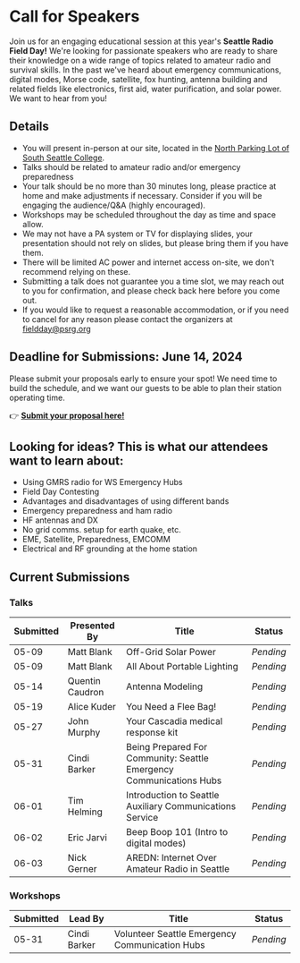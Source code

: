 # Call for Speakers

Join us for an engaging educational session at this year's **Seattle Radio Field Day!** We're looking for passionate speakers who are ready to share their knowledge on a wide range of topics related to amateur radio and survival skills. In the past we've heard about emergency communications, digital modes, Morse code, satellite, fox hunting, antenna building and related fields like electronics, first aid, water purification, and solar power. We want to hear from you!

## Details

- You will present in-person at our site, located in the [North Parking Lot of South Seattle College](http://www.seattleradiofieldday.org/detail/location.html).
- Talks should be related to amateur radio and/or emergency preparedness
- Your talk should be no more than 30 minutes long, please practice at home and make adjustments if necessary. Consider if you will be engaging the audience/Q&A (highly encouraged).
- Workshops may be scheduled throughout the day as time and space allow.
- We may not have a PA system or TV for displaying slides, your presentation should not rely on slides, but please bring them if you have them.
- There will be limited AC power and internet access on-site, we don't recommend relying on these.
- Submitting a talk does not guarantee you a time slot, we may reach out to you for confirmation, and please check back here before you come out.
- If you would like to request a reasonable accommodation, or if you need to cancel for any reason please contact the organizers at [fieldday@psrg.org](mailto:fieldday@psrg.org)

## Deadline for Submissions: **June 14, 2024**

Please submit your proposals early to ensure your spot! We need time to build the schedule, and we want our guests to be able to plan their station operating time.

👉 [**Submit your proposal here!**](https://forms.gle/oZ6sk3wJ8u1tjD7z9)

## Looking for ideas? This is what our attendees want to learn about:

- Using GMRS radio for WS Emergency Hubs
- Field Day Contesting
- Advantages and disadvantages of using different bands
- Emergency preparedness and ham radio
- HF antennas and DX
- No grid comms. setup for earth quake, etc.
- EME, Satellite, Preparedness, EMCOMM
- Electrical and RF grounding at the home station

## Current Submissions

### Talks

|Submitted|Presented By|Title|Status|
|---|---|---|---|
|05-09|Matt Blank|Off-Grid Solar Power|*Pending*|
|05-09|Matt Blank|All About Portable Lighting|*Pending*|
|05-14|Quentin Caudron|Antenna Modeling|*Pending*|
|05-19|Alice Kuder|You Need a Flee Bag!|*Pending*|
|05-27|John Murphy|Your Cascadia medical response kit|*Pending*|
|05-31|Cindi Barker|Being Prepared For Community: Seattle Emergency Communications Hubs|*Pending*|
|06-01|Tim Helming|Introduction to Seattle Auxiliary Communications Service|*Pending*|
|06-02|Eric Jarvi|Beep Boop 101 (Intro to digital modes)|*Pending*|
|06-03|Nick Gerner|AREDN: Internet Over Amateur Radio in Seattle|*Pending*|

### Workshops

|Submitted|Lead By|Title|Status|
|---|---|---|---|
|05-31|Cindi Barker|Volunteer Seattle Emergency Communication Hubs|*Pending*|
